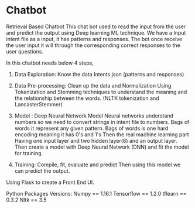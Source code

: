 # Chatbot
Retrieval Based Chatbot
This chat bot used to read the input from the user and predict the output using Deep learning ML technique.
We have a Input intent file as a input, it has patterns and responses. The bot once receive the user input it will through the corresponding correct responses to the user questions.  


In this chatbot needs below 4 steps,
1. Data Exploration:   Know the data
	Intents.json (patterns and responses)
2. Data Pre-processing: Clean up the data and Normalization
	Using Tokenization and Stemming techniques to understand the meaning and the relationship between the words. (NLTK tokenization and LancasterStemmer)
3. Model : Deep Neural Network Model
	Neural networks understand numbers so we need to convert strings in intent file to numbers.
	Bags of words it represent any given pattern. Bags of words is one hard encoding meaning it has 0's and 1's
	Then the real machine learning part
	Having one input layer and two hidden layer(8) and an output layer.
	Then create a model with Deep Neural Network (DNN) and fit the model for training.

4. Training: Compile, fit, evaluate and predict
	Then using this model we can predict the output.

Using Flask to create a Front End UI.


Python Packages Versions:
Numpy      == 1.16.1
Tensorflow == 1.2.0
tflearn    == 0.3.2
Nltk       == 3.5
